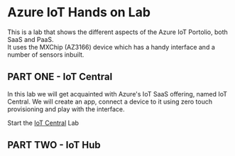 # Azure IoT Hands on Lab

This is a lab that shows the different aspects of the Azure IoT Portolio, both SaaS and PaaS.  
It uses the MXChip (AZ3166) device which has a handy interface and a number of sensors inbuilt.

## PART ONE - IoT Central

In this lab we will get acquainted with Azure's IoT SaaS offering, named IoT Central. We will create an app, connect a device to it using zero touch provisioning and play with the interface.

Start the [IoT Central](central) Lab  

## PART TWO - IoT Hub
